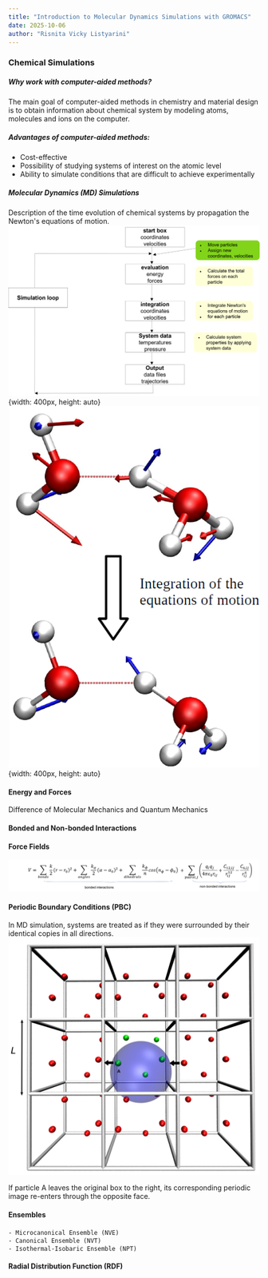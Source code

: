 ```yaml
---
title: "Introduction to Molecular Dynamics Simulations with GROMACS"
date: 2025-10-06
author: "Risnita Vicky Listyarini"
---
```


### Chemical Simulations 

##### Why work with computer-aided methods?
The main goal of computer-aided methods in chemistry and material design is to obtain information about chemical system by modeling atoms, molecules and ions on the computer.

##### Advantages of computer-aided methods:
- Cost-effective
- Possibility of studying systems of interest on the atomic level
- Ability to simulate conditions that are difficult to achieve experimentally

##### Molecular Dynamics (MD) Simulations
Description of the time evolution of chemical systems by propagation the Newton's equations of motion. 
![MD simulation workflow](/figure/loop.png) {width: 400px, height: auto}
![Integration of Newton's equations of motion](/figure/integration.png){width: 400px, height: auto}

#### Energy and Forces
Difference of Molecular Mechanics and Quantum Mechanics

#### Bonded and Non-bonded Interactions



#### Force Fields
![Force Field](/figure/FFs.png)



#### Periodic Boundary Conditions (PBC)
In MD simulation, systems are treated as if they were surrounded by their identical copies in all directions.
![Periodic Boundary Condition](/figure/pbc_1.png)


If particle A leaves the original box to the right, its corresponding periodic image re-enters through the opposite face.


#### Ensembles
    - Microcanonical Ensemble (NVE)
    - Canonical Ensemble (NVT)
    - Isothermal-Isobaric Ensemble (NPT)

#### Radial Distribution Function (RDF)

